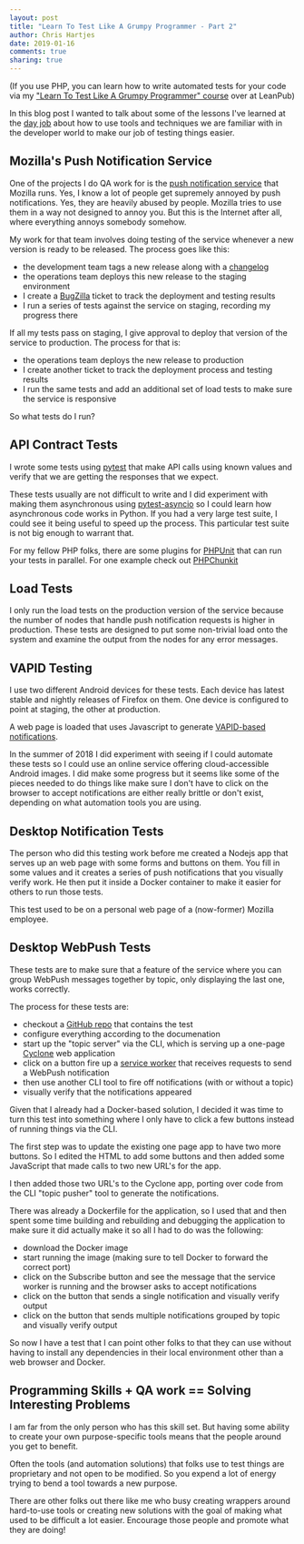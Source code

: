 ```yaml
---
layout: post
title: "Learn To Test Like A Grumpy Programmer - Part 2"
author: Chris Hartjes
date: 2019-01-16
comments: true
sharing: true
---
```


(If you use PHP, you can learn how to write automated tests for your code via my ["Learn To Test Like A Grumpy Programmer" course](https://leanpub.com/c/learntotest) over at LeanPub)

In this blog post I wanted to talk about some of the lessons I've
learned at the [day job](https://mozilla.com) about how to use tools and techniques
we are familiar with in the developer world to make our job of
testing things easier.

## Mozilla's Push Notification Service

One of the projects I do QA work for is the [push notification service](https://support.mozilla.org/en-US/kb/push-notifications-firefox)
that Mozilla runs. Yes, I know a lot of people get supremely annoyed
by push notifications. Yes, they are heavily abused by people. Mozilla
tries to use them in a way not designed to annoy you. But this is the
Internet after all, where everything annoys somebody somehow.

My work for that team involves doing testing of the service whenever
a new version is ready to be released. The process goes like this:

* the development team tags a new release along with a [changelog](https://en.wikipedia.org/wiki/Changelog)
* the operations team deploys this new release to the staging environment
* I create a [BugZilla](https://bugzilla.mozilla.org/) ticket to track the deployment and testing results
* I run a series of tests against the service on staging, recording my progress there

If all my tests pass on staging, I give approval to deploy that version
of the service to production. The process for that is:

* the operations team deploys the new release to production
* I create another ticket to track the deployment process and testing results
* I run the same tests and add an additional set of load tests to make sure the service is responsive

So what tests do I run?

## API Contract Tests

I wrote some tests using [pytest](https://pytest.org) that make API
calls using known values and verify that we are getting the responses
that we expect.

These tests usually are not difficult to write and I did experiment
with making them asynchronous using [pytest-asyncio](https://github.com/pytest-dev/pytest-asyncio)
so I could learn how asynchronous code works in Python. If you had
a very large test suite, I could see it being useful to speed up the
process. This particular test suite is not big enough to warrant that.

For my fellow PHP folks, there are some plugins for [PHPUnit](https://phpunit.de)
that can run your tests in parallel. For one example check out [PHPChunkit](https://github.com/jwage/phpchunkit)

## Load Tests

I only run the load tests on the production version of the service because
the number of nodes that handle push notification requests is higher in
production. These tests are designed to put some non-trivial load onto
the system and examine the output from the nodes for any error messages.

## VAPID Testing

I use two different Android devices for these tests. Each device has
latest stable and nightly releases of Firefox on them. One device
is configured to point at staging, the other at production.

A web page is loaded that uses Javascript to generate [VAPID-based notifications](https://blog.mozilla.org/services/2016/08/23/sending-vapid-identified-webpush-notifications-via-mozillas-push-service/).

In the summer of 2018 I did experiment with seeing if I could automate
these tests so I could use an online service offering cloud-accessible
Android images. I did make some progress but it seems like some of the
pieces needed to do things like make sure I don't have to click on the
browser to accept notifications are either really brittle or don't exist,
depending on what automation tools you are using.

## Desktop Notification Tests

The person who did this testing work before me created a Nodejs app that
serves up an web page with some forms and buttons on them. You fill in
some values and it creates a series of push notifications that you
visually verify work. He then put it inside a Docker container to make
it easier for others to run those tests.

This test used to be on a personal web page of a (now-former) Mozilla
employee. 

## Desktop WebPush Tests

These tests are to make sure that a feature of the service where you
can group WebPush messages together by topic, only displaying the last one,
works correctly.

The process for these tests are:

* checkout a [GitHub repo](https://github.com/jrconlin/topics) that contains the test
* configure everything according to the documenation
* start up the "topic server" via the CLI, which is serving up a one-page [Cyclone](https://cyclone.io) web application
* click on a button fire up a [service worker](https://developer.mozilla.org/en-US/docs/Web/API/Service_Worker_API) that receives requests to send a WebPush notification
* then use another CLI tool to fire off notifications (with or without a topic)
* visually verify that the notifications appeared

Given that I already had a Docker-based solution, I decided it was time
to turn this test into something where I only have to click a few buttons
instead of running things via the CLI.

The first step was to update the existing one page app to have two more
buttons. So I edited the HTML to add some buttons and then added some
JavaScript that made calls to two new URL's for the app.

I then added those two URL's to the Cyclone app, porting over code from
the CLI "topic pusher" tool to generate the notifications.

There was already a Dockerfile for the application, so I used that and
then spent some time building and rebuilding and debugging the application
to make sure it did actually make it so all I had to do was the following:

* download the Docker image
* start running the image (making sure to tell Docker to forward the correct port)
* click on the Subscribe button and see the message that the service worker is running and the browser asks to accept notifications
* click on the button that sends a single notification and visually verify output
* click on the button that sends multiple notifications grouped by topic and visually verify output

So now I have a test that I can point other folks to that they can
use without having to install any dependencies in their local environment
other than a web browser and Docker.

## Programming Skills + QA work == Solving Interesting Problems

I am far from the only person who has this skill set. But having
some ability to create your own purpose-specific tools means
that the people around you get to benefit.

Often the tools (and automation solutions) that folks use to
test things are proprietary and not open to be modified. So
you expend a lot of energy trying to bend a tool towards a
new purpose.

There are other folks out there like me who busy creating wrappers
around hard-to-use tools or creating new solutions with the
goal of making what used to be difficult a lot easier. Encourage
those people and promote what they are doing!
